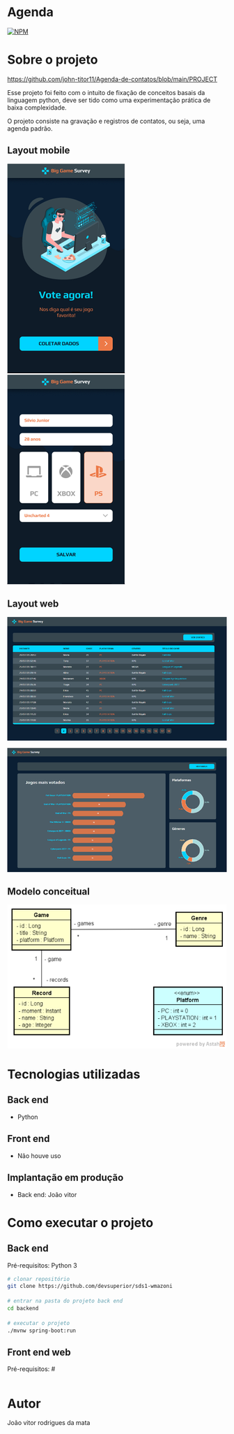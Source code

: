 # Agenda
[![NPM](https://img.shields.io/npm/l/react)](https://github.com/john-titor11/Agenda-de-contatos/blob/main/LICENSE) 

# Sobre o projeto

https://github.com/john-titor11/Agenda-de-contatos/blob/main/PROJECT

Esse projeto foi feito com o intuito de fixação de conceitos basais da linguagem python, deve ser tido como uma experimentação prática de baixa complexidade.

O projeto consiste na gravação e registros de contatos, ou seja, uma agenda padrão.

## Layout mobile
![Mobile 1](https://github.com/acenelio/assets/raw/main/sds1/mobile1.png) ![Mobile 2](https://github.com/acenelio/assets/raw/main/sds1/mobile2.png)

## Layout web
![Web 1](https://github.com/acenelio/assets/raw/main/sds1/web1.png)

![Web 2](https://github.com/acenelio/assets/raw/main/sds1/web2.png)

## Modelo conceitual
![Modelo Conceitual](https://github.com/acenelio/assets/raw/main/sds1/modelo-conceitual.png)

# Tecnologias utilizadas
## Back end
- Python
## Front end
- Não houve uso
## Implantação em produção
- Back end: João vitor 

# Como executar o projeto

## Back end
Pré-requisitos: Python 3

```bash
# clonar repositório
git clone https://github.com/devsuperior/sds1-wmazoni

# entrar na pasta do projeto back end
cd backend

# executar o projeto
./mvnw spring-boot:run
```

## Front end web
Pré-requisitos: #
```bash

```

# Autor

João vitor rodrigues da mata


